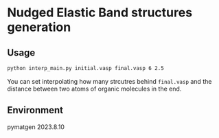 # Nudged Elastic Band structures generation
## Usage
``` bash
python interp_main.py initial.vasp final.vasp 6 2.5
```
You can set interpolating how many strcutres behind `final.vasp` and the distance between two atoms of organic molecules in the end.

## Environment

pymatgen    2023.8.10
